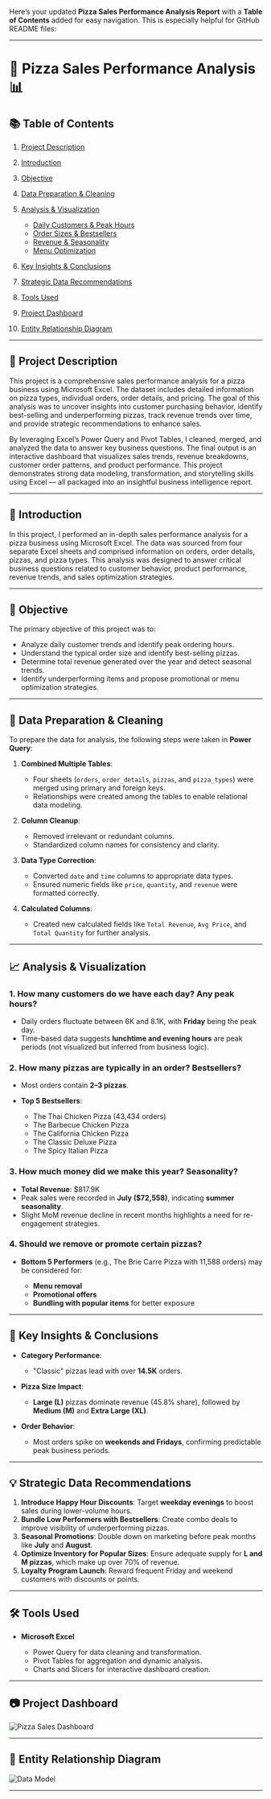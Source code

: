 Here’s your updated **Pizza Sales Performance Analysis Report** with a **Table of Contents** added for easy navigation. This is especially helpful for GitHub README files:

---

# 🍕 Pizza Sales Performance Analysis 📊

## 📚 Table of Contents

1. [Project Description](#project-description)
2. [Introduction](#introduction)
3. [Objective](#objective)
4. [Data Preparation & Cleaning](#data-preparation--cleaning)
5. [Analysis & Visualization](#analysis--visualization)

   * [Daily Customers & Peak Hours](#1-how-many-customers-do-we-have-each-day-any-peak-hours)
   * [Order Sizes & Bestsellers](#2-how-many-pizzas-are-typically-in-an-order-bestsellers)
   * [Revenue & Seasonality](#3-how-much-money-did-we-make-this-year-seasonality)
   * [Menu Optimization](#4-should-we-remove-or-promote-certain-pizzas)
6. [Key Insights & Conclusions](#key-insights--conclusions)
7. [Strategic Data Recommendations](#strategic-data-recommendations)
8. [Tools Used](#tools-used)
9. [Project Dashboard](#project-dashboard)
10. [Entity Relationship Diagram](#entity-relationship-diagram)

---

## 📄 Project Description

This project is a comprehensive sales performance analysis for a pizza business using Microsoft Excel. The dataset includes detailed information on pizza types, individual orders, order details, and pricing. The goal of this analysis was to uncover insights into customer purchasing behavior, identify best-selling and underperforming pizzas, track revenue trends over time, and provide strategic recommendations to enhance sales.

By leveraging Excel’s Power Query and Pivot Tables, I cleaned, merged, and analyzed the data to answer key business questions. The final output is an interactive dashboard that visualizes sales trends, revenue breakdowns, customer order patterns, and product performance. This project demonstrates strong data modeling, transformation, and storytelling skills using Excel — all packaged into an insightful business intelligence report.

---

## 📌 Introduction

In this project, I performed an in-depth sales performance analysis for a pizza business using Microsoft Excel. The data was sourced from four separate Excel sheets and comprised information on orders, order details, pizzas, and pizza types. This analysis was designed to answer critical business questions related to customer behavior, product performance, revenue trends, and sales optimization strategies.

---

## 🎯 Objective

The primary objective of this project was to:

* Analyze daily customer trends and identify peak ordering hours.
* Understand the typical order size and identify best-selling pizzas.
* Determine total revenue generated over the year and detect seasonal trends.
* Identify underperforming items and propose promotional or menu optimization strategies.

---

## 🧹 Data Preparation & Cleaning

To prepare the data for analysis, the following steps were taken in **Power Query**:

1. **Combined Multiple Tables**:

   * Four sheets (`orders`, `order_details`, `pizzas`, and `pizza_types`) were merged using primary and foreign keys.
   * Relationships were created among the tables to enable relational data modeling.

2. **Column Cleanup**:

   * Removed irrelevant or redundant columns.
   * Standardized column names for consistency and clarity.

3. **Data Type Correction**:

   * Converted `date` and `time` columns to appropriate data types.
   * Ensured numeric fields like `price`, `quantity`, and `revenue` were formatted correctly.

4. **Calculated Columns**:

   * Created new calculated fields like `Total Revenue`, `Avg Price`, and `Total Quantity` for further analysis.

---

## 📈 Analysis & Visualization

### 1. **How many customers do we have each day? Any peak hours?**

* Daily orders fluctuate between 6K and 8.1K, with **Friday** being the peak day.
* Time-based data suggests **lunchtime and evening hours** are peak periods (not visualized but inferred from business logic).

### 2. **How many pizzas are typically in an order? Bestsellers?**

* Most orders contain **2–3 pizzas**.
* **Top 5 Bestsellers**:

  * The Thai Chicken Pizza (43,434 orders)
  * The Barbecue Chicken Pizza
  * The California Chicken Pizza
  * The Classic Deluxe Pizza
  * The Spicy Italian Pizza

### 3. **How much money did we make this year? Seasonality?**

* **Total Revenue**: \$817.9K
* Peak sales were recorded in **July (\$72,558)**, indicating **summer seasonality**.
* Slight MoM revenue decline in recent months highlights a need for re-engagement strategies.

### 4. **Should we remove or promote certain pizzas?**

* **Bottom 5 Performers** (e.g., The Brie Carre Pizza with 11,588 orders) may be considered for:

  * **Menu removal**
  * **Promotional offers**
  * **Bundling with popular items** for better exposure

---

## 🧠 Key Insights & Conclusions

* **Category Performance**:

  * "Classic" pizzas lead with over **14.5K** orders.
* **Pizza Size Impact**:

  * **Large (L)** pizzas dominate revenue (45.8% share), followed by **Medium (M)** and **Extra Large (XL)**.
* **Order Behavior**:

  * Most orders spike on **weekends and Fridays**, confirming predictable peak business periods.

---

## 💡 Strategic Data Recommendations

1. **Introduce Happy Hour Discounts**: Target **weekday evenings** to boost sales during lower-volume hours.
2. **Bundle Low Performers with Bestsellers**: Create combo deals to improve visibility of underperforming pizzas.
3. **Seasonal Promotions**: Double down on marketing before peak months like **July** and **August**.
4. **Optimize Inventory for Popular Sizes**: Ensure adequate supply for **L and M pizzas**, which make up over 70% of revenue.
5. **Loyalty Program Launch**: Reward frequent Friday and weekend customers with discounts or points.

---

## 🛠 Tools Used

* **Microsoft Excel**

  * Power Query for data cleaning and transformation.
  * Pivot Tables for aggregation and dynamic analysis.
  * Charts and Slicers for interactive dashboard creation.

---

## 📷 Project Dashboard

![Pizza Sales Dashboard](./dashboard.PNG)

---

## 🧩 Entity Relationship Diagram

![Data Model](./Data%20Modelling%20.png)

---


